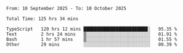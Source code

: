 <!--START_SECTION:waka-->

```abap
From: 10 September 2025 - To: 10 October 2025

Total Time: 125 hrs 34 mins

TypeScript   120 hrs 12 mins ████████████████████████░   95.35 %
Text         2 hrs 24 mins   ▒░░░░░░░░░░░░░░░░░░░░░░░░   01.91 %
Bash         1 hr 57 mins    ▒░░░░░░░░░░░░░░░░░░░░░░░░   01.55 %
Other        29 mins         ░░░░░░░░░░░░░░░░░░░░░░░░░   00.39 %
```

<!--END_SECTION:waka-->
